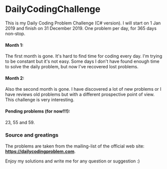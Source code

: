 # DailyCodingChallenge
This is my Daily Coding Problem Challenge (C# version).
I will start on 1 Jan 2019 and finish on 31 December 2019.
One problem per day, for 365 days non-stop.

#### Month 1:
The first month is gone. It's hard to find time for coding every day.
I'm trying to be constant but it's not easy. Some days I don't have found enough time to solve the daily problem, but now I've recovered lost problems.

#### Month 2:
Also the second month is gone. I have discovered a lot of new problems or I have reviews old problems but with a different prospective point of view. This challenge is very interesting. 


#### Pending problems (for now!!!):
23, 55 and 59.

### Source and greatings

The problems are taken from the mailing-list of the official web site: **https://dailycodingproblem.com**.

Enjoy my solutions and write me for any question or suggestion :)
